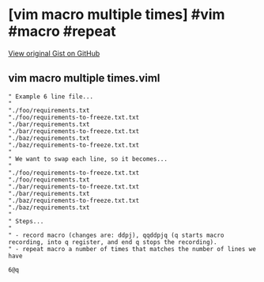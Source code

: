 # [vim macro multiple times] #vim #macro #repeat

[View original Gist on GitHub](https://gist.github.com/Integralist/aa43fe5318318f77a3ae1c4b81c4cf6a)

## vim macro multiple times.viml

```viml
" Example 6 line file...
"
"./foo/requirements.txt
"./foo/requirements-to-freeze.txt.txt
"./bar/requirements.txt
"./bar/requirements-to-freeze.txt.txt
"./baz/requirements.txt
"./baz/requirements-to-freeze.txt.txt
"
" We want to swap each line, so it becomes...
"
"./foo/requirements-to-freeze.txt.txt
"./foo/requirements.txt
"./bar/requirements-to-freeze.txt.txt
"./bar/requirements.txt
"./baz/requirements-to-freeze.txt.txt
"./baz/requirements.txt
"
" Steps...
"
" - record macro (changes are: ddpj), qqddpjq (q starts macro recording, into q register, and end q stops the recording).
" - repeat macro a number of times that matches the number of lines we have

6@q
```


